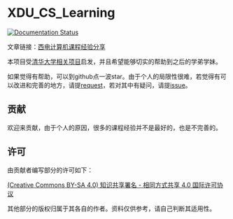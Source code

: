 # XDU_CS_Learning

[![Documentation Status](https://readthedocs.org/projects/xdu-cs-learning/badge/?version=latest)](https://xdu-cs-learning.readthedocs.io/en/latest/?badge=latest)

文章链接：[西电计算机课程经验分享](<https://xdu-cs-learning.readthedocs.io/en/latest/#>)



本项目受[清华大学相关项目](<https://github.com/PKUanonym/REKCARC-TSC-UHT>)启发，并且希望能够切实的帮助到之后的学弟学妹。

如果觉得有帮助，可以到github点一波star。由于个人的局限性很难，若觉得有可以改进和完善的地方，请提[request](https://github.com/baolintian/XDU_CS_Learning/pulls)，若对其中有疑问，请提[issue](https://github.com/baolintian/XDU_CS_Learning/issues)。





## 贡献

欢迎来贡献，由于个人的原因，很多的课程经验并不是最好的，也是不完善的。



## 许可

由贡献者编写部分的许可如下：

[(Creative Commons BY-SA 4.0) 知识共享署名 - 相同方式共享 4.0 国际许可协议](https://creativecommons.org/licenses/by-nc-sa/4.0/deed.zh)

其他部分的版权归属于其各自的作者。资料仅供参考，请自己判断其适用性。